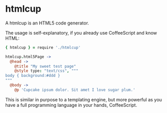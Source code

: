 htmlcup
=======

A htmlcup is an HTML5 code generator.

The usage is self-explanatory, if you already use CoffeeScript and know HTML:

````coffeescript
{ htmlcup } = require './htmlcup'

htmlcup.html5Page ->
  @head ->
    @title "My sweet test page"
    @style type: "text/css", """
body { background:#ddd }
"""
  @body ->
    @p 'Cupcake ipsum dolor. Sit amet I love sugar plum.'
````


This is similar in purpose to a templating engine, but more powerful as you have a full programming language in your hands, CoffeeScript.
